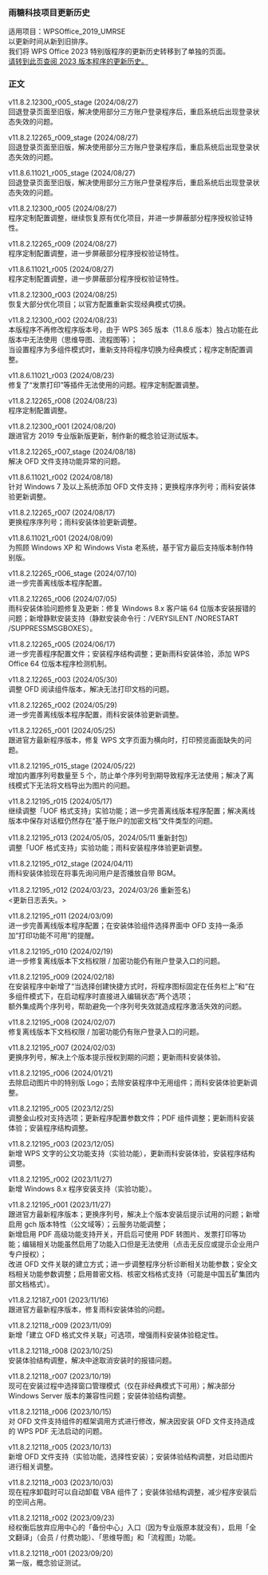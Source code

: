 ### 雨糖科技项目更新历史
适用项目：WPSOffice_2019_UMRSE<br>
以更新时间从新到旧排序。<br>
我们将 WPS Office 2023 特别版程序的更新历史转移到了单独的页面。<br>
[请转到此页查阅 2023 版本程序的更新历史。](https://github.com/RainCandyTech/RCProject_UpdateHistory/blob/main/WPSOffice_2023_UMRSE.md)

### 正文
v11.8.2.12300_r005_stage (2024/08/27)<br>
回退登录页面至旧版，解决使用部分三方账户登录程序后，重启系统后出现登录状态失效的问题。

v11.8.2.12265_r009_stage (2024/08/27)<br>
回退登录页面至旧版，解决使用部分三方账户登录程序后，重启系统后出现登录状态失效的问题。

v11.8.6.11021_r005_stage (2024/08/27)<br>
回退登录页面至旧版，解决使用部分三方账户登录程序后，重启系统后出现登录状态失效的问题。

v11.8.2.12300_r005 (2024/08/27)<br>
程序定制配置调整，继续恢复原有优化项目，并进一步屏蔽部分程序授权验证特性。

v11.8.2.12265_r009 (2024/08/27)<br>
程序定制配置调整，进一步屏蔽部分程序授权验证特性。

v11.8.6.11021_r005 (2024/08/27)<br>
程序定制配置调整，进一步屏蔽部分程序授权验证特性。

v11.8.2.12300_r003 (2024/08/25)<br>
恢复大部分优化项目；以官方配置重新实现经典模式切换。

v11.8.2.12300_r002 (2024/08/23)<br>
本版程序不再修改程序版本号，由于 WPS 365 版本（11.8.6 版本）独占功能在此版本中无法使用（思维导图、流程图等）；<br>
当设置程序为多组件模式时，重新支持将程序切换为经典模式；程序定制配置调整。

v11.8.6.11021_r003 (2024/08/23)<br>
修复了“发票打印”等插件无法使用的问题。程序定制配置调整。

v11.8.2.12265_r008 (2024/08/23)<br>
程序定制配置调整。

v11.8.2.12300_r001 (2024/08/20)<br>
跟进官方 2019 专业版新版更新，制作新的概念验证测试版本。

v11.8.2.12265_r007_stage (2024/08/18)<br>
解决 OFD 文件支持功能异常的问题。

v11.8.6.11021_r002 (2024/08/18)<br>
针对 Windows 7 及以上系统添加 OFD 文件支持；更换程序序列号；雨科安装体验更新调整。

v11.8.2.12265_r007 (2024/08/17)<br>
更换程序序列号；雨科安装体验更新调整。

v11.8.6.11021_r001 (2024/08/09)<br>
为照顾 Windows XP 和 Windows Vista 老系统，基于官方最后支持版本制作特别版。

v11.8.2.12265_r006_stage (2024/07/10)<br>
进一步完善离线版本程序配置。

v11.8.2.12265_r006 (2024/07/05)<br>
雨科安装体验问题修复及更新：修复 Windows 8.x 客户端 64 位版本安装报错的问题；新增静默安装支持（静默安装命令行：/VERYSILENT /NORESTART /SUPPRESSMSGBOXES）。

v11.8.2.12265_r005 (2024/06/17)<br>
进一步完善程序配置文件；安装程序结构调整；更新雨科安装体验，添加 WPS Office 64 位版本程序检测机制。

v11.8.2.12265_r003 (2024/05/30)<br>
调整 OFD 阅读组件版本，解决无法打印文档的问题。

v11.8.2.12265_r002 (2024/05/29)<br>
进一步完善离线版本程序配置，雨科安装体验更新调整。

v11.8.2.12265_r001 (2024/05/25)<br>
跟进官方最新程序版本，修复 WPS 文字页面为横向时，打印预览画面缺失的问题。

v11.8.2.12195_r015_stage (2024/05/22)<br>
增加内置序列号数量至 5 个，防止单个序列号到期导致程序无法使用；解决了离线模式下无法将文档导出为图片的问题。

v11.8.2.12195_r015 (2024/05/17)<br>
继续调整「UOF 格式支持」实验功能；进一步完善离线版本程序配置；解决离线版本中保存对话框仍然存在“基于账户的加密文档”文件类型的问题。

v11.8.2.12195_r013 (2024/05/05，2024/05/11 重新封包)<br>
调整「UOF 格式支持」实验功能；雨科安装程序体验更新调整。

v11.8.2.12195_r012_stage (2024/04/11)<br>
雨科安装体验现在将事先询问用户是否播放自带 BGM。

v11.8.2.12195_r012 (2024/03/23，2024/03/26 重新签名)<br>
<更新日志丢失。>

v11.8.2.12195_r011 (2024/03/09)<br>
进一步完善离线版本程序配置；在安装体验组件选择界面中 OFD 支持一条添加“打印功能不可用”的提醒。

v11.8.2.12195_r010 (2024/02/19)<br>
进一步修复离线版本下文档权限 / 加密功能仍有账户登录入口的问题。

v11.8.2.12195_r009 (2024/02/18)<br>
在安装程序中新增了“当选择创建快捷方式时，将程序图标固定在任务栏上”和“在多组件模式下，在启动程序时直接进入编辑状态”两个选项；<br>
额外集成两个序列号，帮助避免一个序列号失效就造成程序激活失效的问题。

v11.8.2.12195_r008 (2024/02/07)<br>
修复离线版本下文档权限 / 加密功能仍有账户登录入口的问题。

v11.8.2.12195_r007 (2024/02/03)<br>
更换序列号，解决上个版本提示授权到期的问题；更新雨科安装体验。

v11.8.2.12195_r006 (2024/01/21)<br>
去除启动图片中的特别版 Logo；去除安装程序中无用组件；雨科安装体验更新调整。

v11.8.2.12195_r005 (2023/12/25)<br>
调整金山校对支持选项；更新程序配置参数文件；PDF 组件调整；更新雨科安装体验；安装程序结构调整。

v11.8.2.12195_r003 (2023/12/05)<br>
新增 WPS 文字的公文功能支持（实验功能），更新雨科安装体验，安装程序结构调整。

v11.8.2.12195_r002 (2023/11/27)<br>
新增 Windows 8.x 程序安装支持（实验功能）。

v11.8.2.12195_r001 (2023/11/27)<br>
跟进官方最新程序版本；更换序列号，解决上个版本安装后提示试用的问题；新增启用 gch 版本特性（公文域等）；云服务功能调整；<br>
新增启用 PDF 高级功能支持开关，开启后可使用 PDF 转图片、发票打印等功能；编辑相关功能虽然启用了功能入口但是无法使用（点击无反应或提示企业用户专户授权）；<br>
改进 OFD 文件关联的建立方式；进一步调整程序分析诊断相关功能参数；安全文档相关功能参数调整；启用普密文档、核密文档格式支持（可能是中国五矿集团内部文档格式）。

v11.8.2.12187_r001 (2023/11/16)<br>
跟进官方最新程序版本，修复雨科安装体验的问题。

v11.8.2.12118_r009 (2023/11/09)<br>
新增「建立 OFD 格式文件关联」可选项，增强雨科安装体验稳定性。

v11.8.2.12118_r008 (2023/10/25)<br>
安装体验结构调整，解决中途取消安装时的报错问题。

v11.8.2.12118_r007 (2023/10/19)<br>
现可在安装过程中选择窗口管理模式（仅在非经典模式下可用）；解决部分 Windows Server 版本的兼容性问题；安装体验结构调整。

v11.8.2.12118_r006 (2023/10/15)<br>
对 OFD 文件支持组件的框架调用方式进行修改，解决因安装 OFD 文件支持造成的 WPS PDF 无法启动的问题。

v11.8.2.12118_r005 (2023/10/13)<br>
新增 OFD 文件支持（实验功能，选择性安装）；安装体验结构调整，对启动图片进行相关调整。

v11.8.2.12118_r003 (2023/10/03)<br>
现在程序卸载时可以自动卸载 VBA 组件了；安装体验结构调整，减少程序安装后的空间占用。

v11.8.2.12118_r002 (2023/09/23)<br>
经权衡后放弃应用中心的「备份中心」入口（因为专业版原本就没有），启用「全文翻译」（会员 / 付费功能）、「思维导图」和「流程图」功能。
<!-- 更新安装背景。请注意，安装背景即将开始逐步弃用！ -->
v11.8.2.12118_r001 (2023/09/20)<br>
第一版，概念验证测试。
